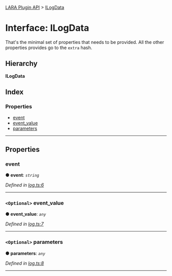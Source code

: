 [LARA Plugin API](../README.md) > [ILogData](../interfaces/ilogdata.md)

# Interface: ILogData

That's the minimal set of properties that needs to be provided. All the other properties provides go to the `extra` hash.

## Hierarchy

**ILogData**

## Index

### Properties

* [event](ilogdata.md#event)
* [event_value](ilogdata.md#event_value)
* [parameters](ilogdata.md#parameters)

---

## Properties

<a id="event"></a>

###  event

**● event**: *`string`*

*Defined in [log.ts:6](https://github.com/concord-consortium/lara/blob/c6470a88/lara-typescript/src/plugin-api/log.ts#L6)*

___
<a id="event_value"></a>

### `<Optional>` event_value

**● event_value**: *`any`*

*Defined in [log.ts:7](https://github.com/concord-consortium/lara/blob/c6470a88/lara-typescript/src/plugin-api/log.ts#L7)*

___
<a id="parameters"></a>

### `<Optional>` parameters

**● parameters**: *`any`*

*Defined in [log.ts:8](https://github.com/concord-consortium/lara/blob/c6470a88/lara-typescript/src/plugin-api/log.ts#L8)*

___

